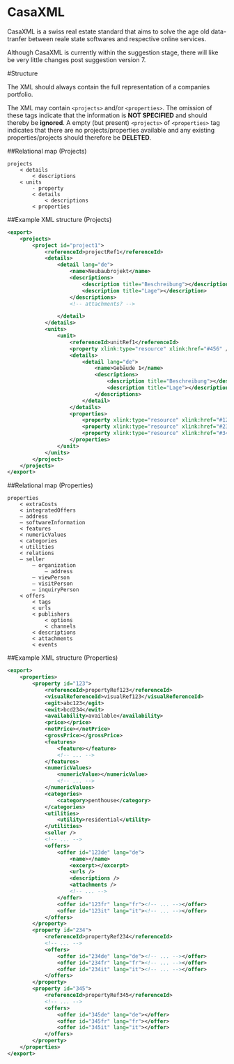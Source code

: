 CasaXML
========
CasaXML is a swiss real estate standard that aims to solve the age old data-tranfer between reale state softwares and respective online services.

Although CasaXML is currently within the suggestion stage, there will like be very little changes post suggestion version 7.

#Structure

The XML should always contain the full representation of a companies portfolio.

The XML may contain `<projects>` and/or `<properties>`. The omission of these tags indicate that the information is **NOT SPECIFIED** and should thereby be **ignored**. A empty (but present) `<projects>` of `<properties>` tag indicates that there are no projects/properties available and any existing properties/projects should therefore be **DELETED**.

##Relational map (Projects)
```
projects 
	< details 
		< descriptions
	< units 
		- property
		< details 
		    < descriptions
		< properties

```

##Example XML structure (Projects)

```xml
<export>
	<projects>
		<project id="project1">
			<referenceId>projectRef1</referenceId>
			<details>
				<detail lang="de">
					<name>Neubaubrojekt</name>
					<descriptions>
						<description title="Beschreibung"></description>
						<description title="Lage"></description>
					</descriptions>
					<!-- attachments? -->

				</detail>
			</details>
			<units>
				<unit>
					<referenceId>unitRef1</referenceId>
					<property xlink:type="resource" xlink:href="#456" />
					<details>
						<detail lang="de">
							<name>Gebäude 1</name>
							<descriptions>
								<description title="Beschreibung"></description>
								<description title="Lage"></description>
							</descriptions>
						</detail>
					</details>
					<properties>
						<property xlink:type="resource" xlink:href="#123" />
						<property xlink:type="resource" xlink:href="#234" />
						<property xlink:type="resource" xlink:href="#345" />
					</properties>
				</unit>
			</units>
		</project>
	</projects>
</export>
```

##Relational map (Properties)

```
properties 
	< extraCosts
	< integratedOffers
	– address
	– softwareInformation
	< features
	< numericValues
	< categories
	< utilities
	< relations
	– seller
		– organization
			– address
		– viewPerson
		– visitPerson
		– inquiryPerson
	< offers
		< tags
		< urls
		< publishers
			< options
			< channels
		< descriptions
		< attachments
		< events
```

##Example XML structure (Properties)

```xml
<export>
	<properties>
		<property id="123">
			<referenceId>propertyRef123</referenceId>
			<visualReferenceId>visualRef123</visualReferenceId>
			<egit>abc123</egit>
			<ewit>bcd234</ewit>
			<availability>available</availability>
			<price></price>
			<netPrice></netPrice>
			<grossPrice></grossPrice>
			<features>
				<feature></feature>
				<!-- ... -->
			</features>
			<numericValues>
				<numericValue></numericValue>
				<!-- ... -->
			</numericValues>
			<categories>
				<category>penthouse</category>
			</categories>
			<utilities>
				<utility>residential</utility>
			</utilities>
			<seller />
			<!-- ... -->
			<offers>
				<offer id="123de" lang="de">
					<name></name>
					<excerpt></excerpt>
					<urls />
					<descriptions />
					<attachments />
					<!-- ... -->
				</offer>
				<offer id="123fr" lang="fr"><!-- ... --></offer>
				<offer id="123it" lang="it"><!-- ... --></offer>
			</offers>
		</property>
		<property id="234">
			<referenceId>propertyRef234</referenceId>
			<!-- ... -->
			<offers>
				<offer id="234de" lang="de"><!-- ... --></offer>
				<offer id="234fr" lang="fr"><!-- ... --></offer>
				<offer id="234it" lang="it"><!-- ... --></offer>
			</offers>
		</property>
		<property id="345">
			<referenceId>propertyRef345</referenceId>
			<!-- ... -->
			<offers>
				<offer id="345de" lang="de"></offer>
				<offer id="345fr" lang="fr"></offer>
				<offer id="345it" lang="it"></offer>
			</offers>
		</property>
	</properties>
</export>
```
